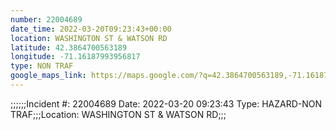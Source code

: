 ```yaml
---
number: 22004689
date_time: 2022-03-20T09:23:43+00:00
location: WASHINGTON ST & WATSON RD
latitude: 42.3864700563189
longitude: -71.16187993956817
type: NON TRAF
google_maps_link: https://maps.google.com/?q=42.3864700563189,-71.16187993956817
---
```


;;;;;;Incident #: 22004689  Date: 2022-03-20 09:23:43   Type: HAZARD-NON TRAF;;;Location: WASHINGTON ST & WATSON RD;;;
